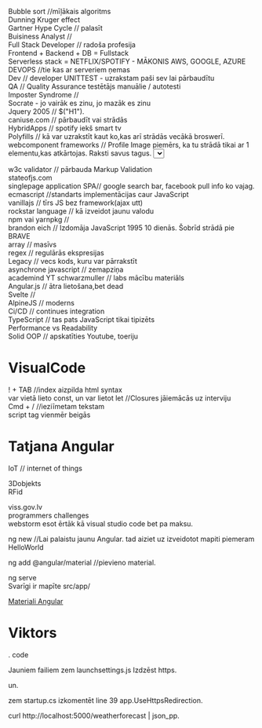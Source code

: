 Bubble sort //mīļākais algoritms  
Dunning Kruger effect  
Gartner Hype Cycle // palasīt  
Buisiness Analyst //  
Full Stack Developer // radoša profesija  
Frontend + Backend + DB = Fullstack  
Serverless stack = NETFLIX/SPOTIFY - MĀKONIS AWS, GOOGLE, AZURE  
DEVOPS //tie kas ar serveriem ņemas  
Dev // developer UNITTEST - uzrakstam paši sev lai pārbaudītu  
QA // Quality Assurance testētājs manuālie / autotesti  
Imposter Syndrome //   
Socrate - jo vairāk es zinu, jo mazāk es zinu  
Jquery 2005 // $("H1").  
caniuse.com // pārbaudīt vai strādās  
HybridApps // spotify iekš smart tv  
Polyfills // kā var uzrakstīt kaut ko,kas arī strādās vecākā broswerī.  
webcomponent frameworks // Profile Image piemērs, ka tu strādā tikai ar 1 elementu,kas atkārtojas. Raksti savus tagus. <select>  
   
w3c validator // pārbauda Markup Validation   
stateofjs.com  
singlepage application SPA// google search bar, facebook pull info ko vajag.  
ecmascript //standarts implementācijas caur JavaScript  
vanillajs // tīrs JS bez framework(ajax utt)  
rockstar language // kā izveidot jaunu valodu   
npm vai yarnpkg //   
brandon eich // Izdomāja JavaScript 1995 10 dienās. Šobrīd strādā pie BRAVE   
array // masīvs  
regex // regulārās ekspresijas  
Legacy // vecs kods, kuru var pārrakstīt  
asynchrone javascript // zemapziņa  
academind YT schwarzmuller // labs mācību materiāls  
Angular.js // ātra lietošana,bet dead  
Svelte //  
AlpineJS // moderns  
Ci/CD // continues integration  
TypeScript // tas pats JavaScript tikai tipizēts  
Performance vs Readability  
Solid OOP // apskatīties Youtube, toeriju  


# VisualCode  
  
! + TAB //index aizpilda html syntax  
var vietā lieto const, un var lietot let //Closures jāiemācās uz interviju  
Cmd + / //ieziīmetam tekstam  
script tag vienmēr beigās  
  
# Tatjana Angular  
  
IoT // internet of things  
  
3Dobjekts  
RFid  
  
viss.gov.lv  
programmers challenges  
webstorm esot ērtāk kā visual studio code bet pa maksu. 
  
ng new //Lai palaistu jaunu Angular. 
tad aiziet uz izveidotot mapiti piemeram HelloWorld    

ng add @angular/material  //pievieno material. 
 
ng serve  
Svarīgi ir mapīte src/app/   

[Materiali Angular](https://material.angular.io/components/categories)  
  
# Viktors  

. code

Jauniem failiem zem launchsettings.js Izdzēst https.   

un. 

zem startup.cs izkomentēt line 39 app.UseHttpsRedirection. 

curl http://localhost:5000/weatherforecast | json_pp. 
 


